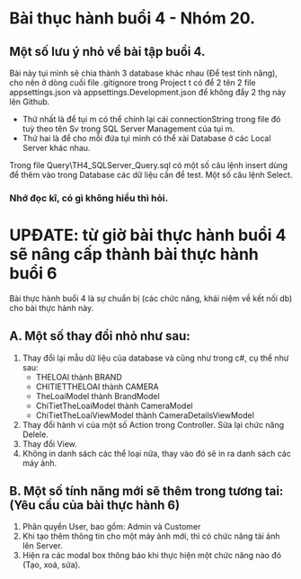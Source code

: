 # Bài thục hành buổi 4 - Nhóm 20.
## Một số lưu ý nhỏ về bài tập buổi 4.
<p>Bài này tụi mình sẽ chia thành 3 database khác nhau (Để test tính năng), cho nên ở dòng cuối file .gitignore trong Project t có để 2 tên 2 file appsettings.json và appsettings.Development.json để không đẩy 2 thg này lên Github.</p>
<ul>
  <li>Thứ nhất là để tụi m có thể chính lại cái connectionString trong file đó tuỳ theo tên Sv trong SQL Server Management của tụi m.</li>
  <li>Thứ hai là để cho mỗi đứa tụi mình có thể xài Database ở các Local Server khác nhau.</li>
</ul>
<p>Trong file Query\TH4_SQLServer_Query.sql có một số câu lệnh insert dùng để thêm vào trong Database các dữ liệu cần để test. Một số câu lệnh Select.</p>
<h3>Nhớ đọc kĩ, có gì không hiểu thì hỏi.</h3>

# UPĐATE: từ giờ bài thực hành buổi 4 sẽ nâng cấp thành bài thực hành buổi 6
<p>Bài thực hành buổi 4 là sự chuẩn bị (các chức năng, khái niệm về kết nối db) cho bài thực hành này.</p>
<h2>A. Một số thay đổi nhỏ như sau: </h2>
<ol>
  <li>Thay đổi lại mẫu dữ liệu của database và cũng như trong c#, cụ thể như sau:
    <ul>
      <li>THELOAI thành BRAND</li>
      <li>CHITIETTHELOAI thành CAMERA</li>
      <li>TheLoaiModel thành BrandModel</li>
      <li>ChiTietTheLoaiModel thành CameraModel</li>
      <li>ChiTietTheLoaiViewModel thành CameraDetailsViewModel</li>
    </ul>
  </li>
  <li>Thay đổi hành vi của một số Action trong Controller. Sửa lại chức năng Delele.</li>
  <li>Thay đổi View.</li>
  <li>Không in danh sách các thể loại nữa, thay vào đó sẽ in ra danh sách các máy ảnh.</li>
</ol>
<h2>B. Một số tính năng mới sẽ thêm trong tương tai: (Yêu cầu của bài thực hành 6)</h2>
<ol>
  <li>Phân quyền User, bao gồm: Admin và Customer</li>
  <li>Khi tạo thêm thông tin cho một máy ảnh mới, thì có chức năng tải ảnh lên Server.</li>
  <li>Hiện ra các modal box thông báo khi thực hiện một chức năng nào đó (Tạo, xoá, sửa).</li>
</ol>
